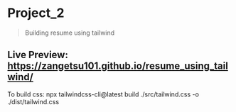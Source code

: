 # Project_2

>Building resume using tailwind

## Live Preview: https://zangetsu101.github.io/resume_using_tailwind/

To build css: npx tailwindcss-cli@latest build ./src/tailwind.css -o ./dist/tailwind.css